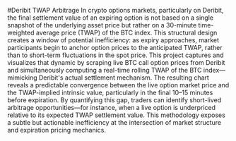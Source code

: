 #Deribit TWAP Arbitrage
In crypto options markets, particularly on Deribit, the final settlement value of an expiring option is not based on a single snapshot of the underlying asset price but rather on a 30-minute time-weighted average price (TWAP) of the BTC index. This structural design creates a window of potential inefficiency: as expiry approaches, market participants begin to anchor option prices to the anticipated TWAP, rather than to short-term fluctuations in the spot price. This project captures and visualizes that dynamic by scraping live BTC call option prices from Deribit and simultaneously computing a real-time rolling TWAP of the BTC index—mimicking Deribit's actual settlement mechanism. The resulting chart reveals a predictable convergence between the live option market price and the TWAP-implied intrinsic value, particularly in the final 10–15 minutes before expiration. By quantifying this gap, traders can identify short-lived arbitrage opportunities—for instance, when a live option is underpriced relative to its expected TWAP settlement value. This methodology exposes a subtle but actionable inefficiency at the intersection of market structure and expiration pricing mechanics.
